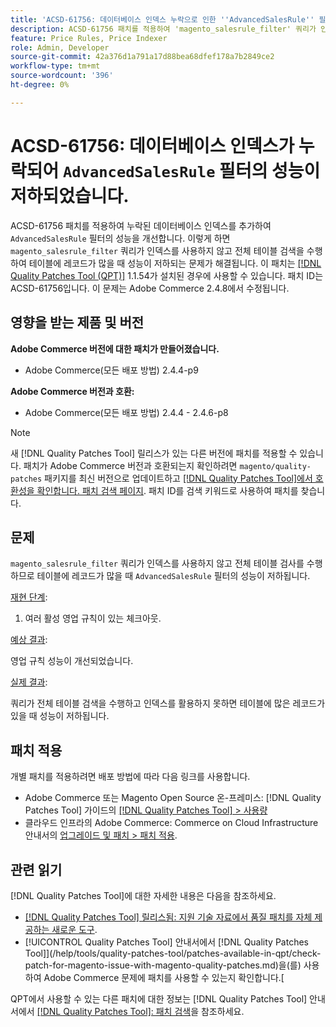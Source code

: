 ```yaml
---
title: 'ACSD-61756: 데이터베이스 인덱스 누락으로 인한 ''AdvancedSalesRule'' 필터의 성능 저하'
description: ACSD-61756 패치를 적용하여 'magento_salesrule_filter' 쿼리가 인덱스를 사용하지 않고 전체 테이블 검색을 수행하여 대량의 레코드를 처리할 때 성능이 저하되는 Adobe Commerce 문제를 해결합니다. 이 패치는 'AdvancedSalesRule' 필터의 누락된 데이터베이스 인덱스를 추가하여 성능을 개선합니다.
feature: Price Rules, Price Indexer
role: Admin, Developer
source-git-commit: 42a376d1a791a17d88bea68dfef178a7b2849ce2
workflow-type: tm+mt
source-wordcount: '396'
ht-degree: 0%

---
```


# ACSD-61756: 데이터베이스 인덱스가 누락되어 `AdvancedSalesRule` 필터의 성능이 저하되었습니다.

ACSD-61756 패치를 적용하여 누락된 데이터베이스 인덱스를 추가하여 `AdvancedSalesRule` 필터의 성능을 개선합니다. 이렇게 하면 `magento_salesrule_filter` 쿼리가 인덱스를 사용하지 않고 전체 테이블 검색을 수행하여 테이블에 레코드가 많을 때 성능이 저하되는 문제가 해결됩니다. 이 패치는 [[!DNL Quality Patches Tool (QPT)]](https://experienceleague.adobe.com/en/docs/commerce-knowledge-base/kb/announcements/commerce-announcements/magento-quality-patches-released-new-tool-to-self-serve-quality-patches) 1.1.54가 설치된 경우에 사용할 수 있습니다. 패치 ID는 ACSD-61756입니다. 이 문제는 Adobe Commerce 2.4.8에서 수정됩니다.

## 영향을 받는 제품 및 버전

**Adobe Commerce 버전에 대한 패치가 만들어졌습니다.**

* Adobe Commerce(모든 배포 방법) 2.4.4-p9

**Adobe Commerce 버전과 호환:**

* Adobe Commerce(모든 배포 방법) 2.4.4 - 2.4.6-p8

>[!NOTE]
>
>새 [!DNL Quality Patches Tool] 릴리스가 있는 다른 버전에 패치를 적용할 수 있습니다. 패치가 Adobe Commerce 버전과 호환되는지 확인하려면 `magento/quality-patches` 패키지를 최신 버전으로 업데이트하고 [[!DNL Quality Patches Tool]에서 호환성을 확인합니다. 패치 검색 페이지](https://experienceleague.adobe.com/tools/commerce-quality-patches/index.html). 패치 ID를 검색 키워드로 사용하여 패치를 찾습니다.

## 문제

`magento_salesrule_filter` 쿼리가 인덱스를 사용하지 않고 전체 테이블 검사를 수행하므로 테이블에 레코드가 많을 때 `AdvancedSalesRule` 필터의 성능이 저하됩니다.

<u>재현 단계</u>:

1. 여러 활성 영업 규칙이 있는 체크아웃.

<u>예상 결과</u>:

영업 규칙 성능이 개선되었습니다.

<u>실제 결과</u>:

쿼리가 전체 테이블 검색을 수행하고 인덱스를 활용하지 못하면 테이블에 많은 레코드가 있을 때 성능이 저하됩니다.

## 패치 적용

개별 패치를 적용하려면 배포 방법에 따라 다음 링크를 사용합니다.

* Adobe Commerce 또는 Magento Open Source 온-프레미스: [!DNL Quality Patches Tool] 가이드의 [[!DNL Quality Patches Tool] > 사용량](/help/tools/quality-patches-tool/usage.md)
* 클라우드 인프라의 Adobe Commerce: Commerce on Cloud Infrastructure 안내서의 [업그레이드 및 패치 > 패치 적용](https://experienceleague.adobe.com/docs/commerce-cloud-service/user-guide/develop/upgrade/apply-patches.html).

## 관련 읽기

[!DNL Quality Patches Tool]에 대한 자세한 내용은 다음을 참조하세요.

* [[!DNL Quality Patches Tool] 릴리스됨: 지원 기술 자료에서 품질 패치를 자체 제공하는 새로운 도구](https://experienceleague.adobe.com/en/docs/commerce-knowledge-base/kb/announcements/commerce-announcements/magento-quality-patches-released-new-tool-to-self-serve-quality-patches).
* [!UICONTROL Quality Patches Tool] 안내서에서  [!DNL Quality Patches Tool]](/help/tools/quality-patches-tool/patches-available-in-qpt/check-patch-for-magento-issue-with-magento-quality-patches.md)을(를) 사용하여 Adobe Commerce 문제에 패치를 사용할 수 있는지 확인합니다.[

QPT에서 사용할 수 있는 다른 패치에 대한 정보는 [!DNL Quality Patches Tool] 안내서에서 [[!DNL Quality Patches Tool]: 패치 검색](https://experienceleague.adobe.com/tools/commerce-quality-patches/index.html)을 참조하세요.
